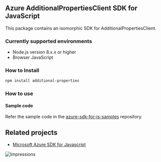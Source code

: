 ## Azure AdditionalPropertiesClient SDK for JavaScript

This package contains an isomorphic SDK for AdditionalPropertiesClient.

### Currently supported environments

- Node.js version 8.x.x or higher
- Browser JavaScript

### How to Install

```bash
npm install additional-properties
```

### How to use

#### Sample code

Refer the sample code in the [azure-sdk-for-js-samples](https://github.com/Azure/azure-sdk-for-js-samples) repository.

## Related projects

- [Microsoft Azure SDK for Javascript](https://github.com/Azure/azure-sdk-for-js)


![Impressions](https://azure-sdk-impressions.azurewebsites.net/api/impressions/azure-sdk-for-js%2Fsdk%2Fcdn%2Farm-cdn%2FREADME.png)